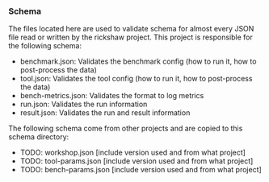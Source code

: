 ### Schema

The files located here are used to validate schema for almost every JSON file read or written by the rickshaw project.  This project is responsible for the following schema:

- benchmark.json: Validates the benchmark config (how to run it, how to post-process the data)
- tool.json: Validates the tool config (how to run it, how to post-process the data)
- bench-metrics.json: Validates the format to log metrics
- run.json: Validates the run information
- result.json: Validates the run and result information

The following schema come from other projects and are copied to this schema directory:

- TODO: workshop.json [include version used and from what project]
- TODO: tool-params.json [include version used and from what project]
- TODO: bench-params.json [include version used and from what project]

